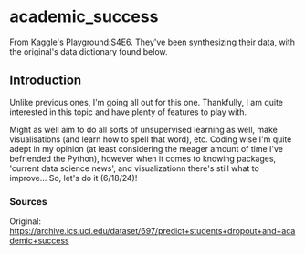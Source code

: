 # academic_success
From Kaggle's Playground:S4E6. They've been synthesizing their data, with the original's data dictionary found below.

## Introduction

Unlike previous ones, I'm going all out for this one. Thankfully, I am quite interested in this topic and have plenty of features to play with.

Might as well aim to do all sorts of unsupervised learning as well, make visualisations (and learn how to spell that word), etc. Coding wise I'm quite adept in my opinion (at least considering the meager amount of time I've befriended the Python), however when it comes to knowing packages, 'current data science news', and visualizationn there's still what to improve... So, let's do it (6/18/24)!


### Sources

Original: https://archive.ics.uci.edu/dataset/697/predict+students+dropout+and+academic+success